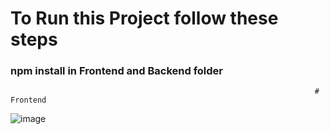 # To Run this Project follow these steps
<h3>npm install in Frontend and Backend folder</h3>
                                                                                                         
                                                                  
                                                                        # Frontend
  ![image](https://github.com/Ankitsingh0460/Word-To-Pdf-Coverter-In-MERN/assets/101083216/2aa729cf-407a-4dce-a89f-d366ed228622)
